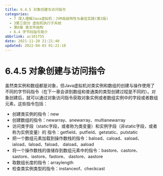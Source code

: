 ```yaml
---
title: 6.4.5 对象创建与访问指令
categories: 
  - 7 深入理解Java虛拟机：JVM高级特性与最佳实践(第3版)
  - 3第三部分 虚拟机执行子系统
  - 第6章 类文件结构
  - 6.4 字节码指令简介
abbrlink: ac101f55
date: 2021-11-20 21:21:40
updated: 2022-04-03 01:21:18
---
```

# 6.4.5 对象创建与访问指令
虽然类实例和数组都是对象，但Java虚拟机对类实例和数组的创建与操作使用了不同的字节码指令（在下一章会讲到数组和普通类的类型创建过程是不同的）。对象创建后，就可以通过对象访问指令获取对象实例或者数组实例中的字段或者数组元素，这些指令包括：
- 创建类实例的指令：new
- 创建数组的指令：newarray、anewarray、multianewarray
- 访问类字段（static字段，或者称为类变量）和实例字段（非static字段，或者称为实例变量）的 指令：getfield、putfield、getstatic、putstatic
- 把一个数组元素加载到操作数栈的指令：baload、caload、saload、iaload、laload、faload、 daload、aaload
- 将一个操作数栈的值储存到数组元素中的指令：bastore、castore、sastore、iastore、fastore、 dastore、aastore
- 取数组长度的指令：arraylength
- 检查类实例类型的指令：instanceof、checkcast
